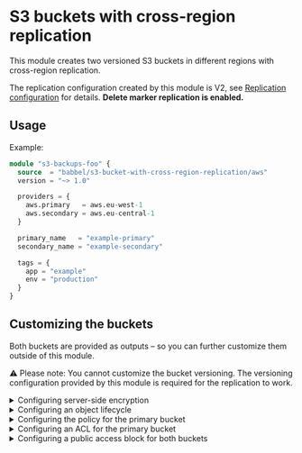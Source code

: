 # S3 buckets with cross-region replication

This module creates two versioned S3 buckets in different regions with cross-region replication.

The replication configuration created by this module is V2, see
[Replication configuration](https://docs.aws.amazon.com/AmazonS3/latest/userguide/replication-add-config.html) for details. **Delete marker replication is enabled.**

## Usage

Example:

```tf
module "s3-backups-foo" {
  source  = "babbel/s3-bucket-with-cross-region-replication/aws"
  version = "~> 1.0"

  providers = {
    aws.primary   = aws.eu-west-1
    aws.secondary = aws.eu-central-1
  }

  primary_name   = "example-primary"
  secondary_name = "example-secondary"

  tags = {
    app = "example"
    env = "production"
  }
}
```

## Customizing the buckets

Both buckets are provided as outputs – so you can further customize them
outside of this module.

:warning: Please note: You cannot customize the bucket versioning.
The versioning configuration provided by this module is required for
the replication to work.

<details>
<summary>Configuring server-side encryption</summary>

```tf
module "s3-backups-foo" {
  # see above
}

resource "aws_s3_bucket_public_access_block" "primary" {
  provider = aws.primary

  bucket = module.s3-backups-foo.primary.bucket

  block_public_acls  = true
  ignore_public_acls = true

  block_public_policy     = true
  restrict_public_buckets = true # forbids setting cross-account access policies as well
}
```

</details>

<details>
<summary>Configuring an object lifecycle</summary>

```tf
module "s3-backups-foo" {
  # see above
}

resource "aws_s3_bucket_lifecycle_configuration" "primary" {
  provider = aws.primary

  bucket = module.s3-backups-foo.primary.bucket

  rule {
    id     = "expire"
    status = "Enabled"

    noncurrent_version_expiration {
      noncurrent_days = 30
    }
  }
}
```

</details>

<details>
<summary>Configuring the policy for the primary bucket</summary>

```tf
module "s3-backups-foo" {
  # see above
}

resource "aws_s3_bucket_policy" "primary" {
  provider = aws.primary

  bucket = module.s3-backups-foo.primary.bucket
  policy = "YOUR POLICY HERE"
}
```

</details>

<details>
<summary>Configuring an ACL for the primary bucket</summary>

You can add
[canned ACLs](https://docs.aws.amazon.com/AmazonS3/latest/dev/acl-overview.html#canned-acl)
to the buckets, or set up your own grants, using an `aws_s3_bucket_acl` resource.

```tf
module "s3-backups-foo" {
  # see above
}

resource "aws_s3_bucket_acl" "primary" {
  provider = aws.primary

  bucket = module.s3-backups-foo.primary.bucket
  acl    = "private"
}
```

</details>

<details>
<summary>Configuring a public access block for both buckets</summary>

```tf
module "s3-backups-foo" {
  # see above
}

resource "aws_s3_bucket_public_access_block" "primary" {
  provider = aws.primary

  bucket = module.s3-backups-foo.primary.bucket

  block_public_acls  = true
  ignore_public_acls = true

  block_public_policy     = true
  restrict_public_buckets = true
}
```

</details>
